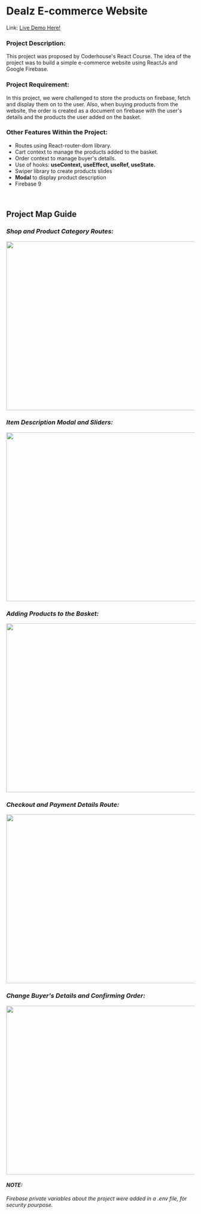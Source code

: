 <h1><strong>Dealz E-commerce Website</strong></h1>
<p>Link: <a href="https://dealz-ecommerce.vercel.app/">Live Demo Here!</a></p>

<h3>Project Description:</h3>
<p>This project was proposed by Coderhouse's React Course. The idea of the project was to build a simple e-commerce website using ReactJs and Google Firebase.</p>

<h3>Project Requirement:</h3>
<p>In this project, we were challenged to store the products on firebase, fetch and display them on to the user. Also, when buying products from the website, the order is created as a document on firebase with the user's details and the products the user added on the basket.</p>

<h3>Other Features Within the Project:</h3>
<ul>
  <li>Routes using React-router-dom library.</li>
  <li>Cart context to manage the products added to the basket.</li>
  <li>Order context to manage buyer's details.</li>
  <li>Use of hooks: <strong>useContext, useEffect, useRef, useState.</strong></li>
  <li>Swiper library to create products slides</li>
  <li><strong>Modal</strong> to display product description</li>
  <li>Firebase 9</li>
 </ul>
<br>

<h2>Project Map Guide</h2>
<h3><em>Shop and Product Category Routes:</em></h3>
<img src="https://user-images.githubusercontent.com/92530249/228703274-0d9a1723-344a-42f3-9528-79a1fc9be23d.gif" width="550" height="450"/>
<br>

<h3><em>Item Description Modal and Sliders:</em></h3>
<img src="https://user-images.githubusercontent.com/92530249/228703299-fcc384e3-624b-4e43-b1de-566392937cd9.gif" width="550" height="450"/>
<br>

<h3><em>Adding Products to the Basket:</em></h3>
<img src="https://user-images.githubusercontent.com/92530249/228703261-634c1f61-599f-4957-af08-836c710e6076.gif" width="550" height="450"/>
<br>

<h3><em>Checkout and Payment Details Route:</em></h3>
<img src="https://user-images.githubusercontent.com/92530249/228703295-7ddfa7fc-61c0-4700-ac53-bfafb13d2c78.gif" width="550" height="450"/>
<br>

<h3><em>Change Buyer's Details and Confirming Order:</em></h3>
<img src="https://user-images.githubusercontent.com/92530249/228703288-de3ad43d-04aa-44a8-803f-055754696a40.gif" width="550" height="450"/>
<br>
 
<h4><strong><em>NOTE:</em></strong></h4>
<p><em>Firebase private variables about the project were added in a .env file, for security pourpose. </em></p>
  
